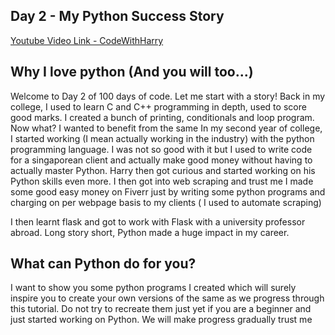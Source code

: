 ## Day 2 - My Python Success Story

[Youtube Video Link - CodeWithHarry](https://youtu.be/Tto8TS-fJQU)

## Why I love python (And you will too...)

Welcome to Day 2 of 100 days of code. Let me start with a story! Back in my college, I used to learn C and C++ programming in depth, used to score good marks. I created a bunch of printing, conditionals and loop program. Now what? I wanted to benefit from the same In my second year of college, I started working (I mean actually working in the industry) with the python programming language. I was not so good with it but I used to write code for a singaporean client and actually make good money without having to actually master Python. Harry then got curious and started working on his Python skills even more. I then got into web scraping and trust me I made some good easy money on Fiverr just by writing some python programs and charging on per webpage basis to my clients ( I used to automate scraping)

I then learnt flask and got to work with Flask with a university professor abroad. Long story short, Python made a huge impact in my career.

## What can Python do for you?

I want to show you some python programs I created which will surely inspire you to create your own versions of the same as we progress through this tutorial. Do not try to recreate them just yet if you are a beginner and just started working on Python. We will make progress gradually trust me
